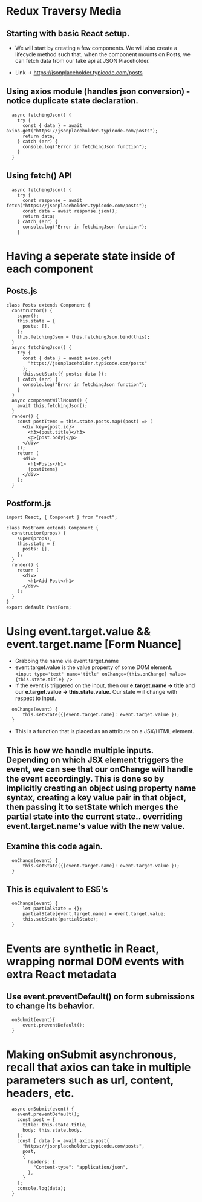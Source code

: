 # Redux Traversy Media

## Starting with basic React setup.
- We will start by creating a few components. We will also create a lifecycle method such that, when the component mounts on Posts, we can fetch data from our fake api at JSON Placeholder.

- Link -> https://jsonplaceholder.typicode.com/posts

## Using axios module (handles json conversion) - notice duplicate state declaration.
```
  async fetchingJson() {
    try {
      const { data } = await axios.get("https://jsonplaceholder.typicode.com/posts");
      return data;
    } catch (err) {
      console.log("Error in fetchingJson function");
    }
  }
```
## Using fetch() API
```
  async fetchingJson() {
    try {
      const response = await fetch("https://jsonplaceholder.typicode.com/posts");
      const data = await response.json();
      return data;
    } catch (err) {
      console.log("Error in fetchingJson function");
    }
```

# Having a seperate state inside of each component
## Posts.js
```
class Posts extends Component {
  constructor() {
    super();
    this.state = {
      posts: [],
    };
    this.fetchingJson = this.fetchingJson.bind(this);
  }
  async fetchingJson() {
    try {
      const { data } = await axios.get(
        "https://jsonplaceholder.typicode.com/posts"
      );
      this.setState({ posts: data });
    } catch (err) {
      console.log("Error in fetchingJson function");
    }
  }
  async componentWillMount() {
    await this.fetchingJson();
  }
  render() {
    const postItems = this.state.posts.map((post) => (
      <div key={post.id}>
        <h3>{post.title}</h3>
        <p>{post.body}</p>
      </div>
    ));
    return (
      <div>
        <h1>Posts</h1>
        {postItems}
      </div>
    );
  }
```
## Postform.js
```
import React, { Component } from "react";

class PostForm extends Component {
  constructor(props) {
    super(props);
    this.state = {
      posts: [],
    };
  }
  render() {
    return (
      <div>
        <h1>Add Post</h1>
      </div>
    );
  }
}
export default PostForm;
```

# Using event.target.value && event.target.name **[Form Nuance]**
- Grabbing the name via event.target.name
- event.target.value is the value property of some DOM element. <br />
`<input type='text' name='title' onChange={this.onChange} value={this.state.title} />
`
-  If the event is triggered on the input, then our **e.target.name -> title**
and our **e.target.value -> this.state.value.** Our state will change with respect to input.      
```
  onChange(event) {
      this.setState({[event.target.name]: event.target.value });
  }
```
- This is a function that is placed as an attribute on a JSX/HTML element. 
## **This is how we handle multiple inputs.** Depending on which JSX element triggers the event, we can see that our onChange will handle the event accordingly. This is done so by implicitly creating an object using property name syntax, creating a key value pair in that object, then passing it to setState which merges the partial state into the current state.. overriding event.target.name's value with the new value.

## Examine this code again. 

```
  onChange(event) {
      this.setState({[event.target.name]: event.target.value });
  }
```

## This is equivalent to ES5's
```
  onChange(event) {
      let partialState = {};
      partialState[event.target.name] = event.target.value;
      this.setState(partialState);
  }
```

# Events are synthetic in React, wrapping normal DOM events with extra React metadata
## Use event.preventDefault() on form submissions to change its behavior.
```
  onSubmit(event){
      event.preventDefault();
  }
```
# Making onSubmit asynchronous, recall that axios can take in multiple parameters such as url, content, headers, etc.
```
  async onSubmit(event) {
    event.preventDefault();
    const post = {
      title: this.state.title,
      body: this.state.body,
    };
    const { data } = await axios.post(
      "https://jsonplaceholder.typicode.com/posts",
      post,
      {
        headers: {
          "Content-type": "application/json",
        },
      }
    );
    console.log(data);
  }
```